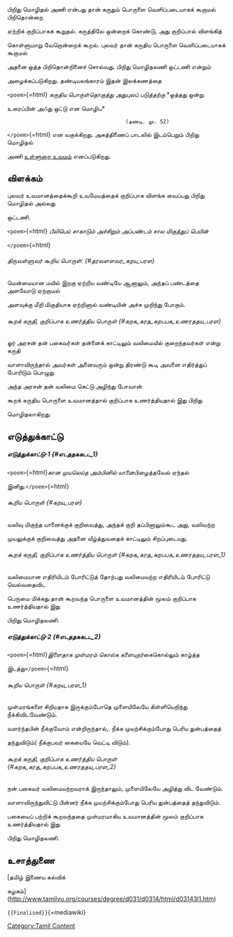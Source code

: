 பிறிது மொழிதல் அணி என்பது தான் கருதும் பொருளை வெளிப்படையாகக் கூறாமல் பிறிதொன்றை
ஏற்றிக் குறிப்பாகக் கூறுதல். கருத்திலே ஒன்றைக் கொண்டு, அது குறிப்பால் விளங்கித்
கொள்ளுமாறு வேறொன்றைக் கூறல். புலவர் தான் கருதிய பொருளை வெளிப்படையாகக் கூறாமல்
அதனை ஒத்த பிறிதொன்றினைச் சொல்வது. பிறிது மொழிதலணி ஒட்டணி என்றும்
அழைக்கப்படுகிறது. தண்டியலங்காரம் இதன் இலக்கணத்தை

`<poem>`{=html} *கருதிய பொருள்தொகுத்து அதுபுலப் படுத்தற்கு* *ஒத்தது ஒன்று
உரைப்பின் அஃது ஒட்டு என மொழிப*

`                                      (தண்டி. நூ. 52)`

`</poem>`{=html} என வகுக்கிறது. அகத்திணைப் பாடலில் இடம்பெறும் பிறிது மொழிதல்
அணி [உள்ளுறை உவமம்](உள்ளுறை_உவமம் "wikilink") எனப்படுகிறது.

## விளக்கம்

புலவர் உவமானத்தைக்கூறி உவமேயத்தைக் குறிப்பாக விளங்க வைப்பது பிறிது மொழிதல் அல்லது
ஒட்டணி.

`<poem>`{=html} *பீலிபெய் சாகாடும் அச்சிறும் அப்பண்டம்* *சால மிகுத்துப் பெயின்*
`</poem>`{=html}

###### திருவள்ளுவர் கூறிய பொருள்: {#தரவளளவர_கறய_பரள}

மென்மையான மயில் இறகு ஏற்றிய வண்டியே ஆனாலும், அந்தப் பண்டத்தை அளவோடு ஏற்றாமல்
அளவுக்கு மீறி மிகுதியாக ஏற்றினால் வண்டியின் அச்சு முறிந்து போகும்.

###### கூறக் கருதி, குறிப்பாக உணர்த்திய பொருள் {#கறக_கரத_கறபபக_உணரததய_பரள}

ஓர் அரசன் தன் பகைவர்கள் தன்னைக் காட்டிலும் வலிமையில் குறைந்தவர்கள் என்று கருதி
வாளாவிருந்தால் அவர்கள் அனைவரும் ஒன்று திரண்டு கூடி அவனை எதிர்த்துப் போரிடும் பொழுது
அந்த அரசன் தன் வலிமை கெட்டு அழிந்து போவான்.

கூறக் கருதிய பொருளை உவமானத்தால் குறிப்பாக உணர்த்தியதால் இது பிறிது
மொழிதலாகிறது.

## எடுத்துக்காட்டு

##### எடுத்துக்காட்டு-1 {#எடததககடட_1}

`<poem>`{=html}*கான முயலெய்த அம்பினில் யானை*பிழைத்தவேல் ஏந்தல்
இனிது.`</poem>`{=html}

###### கூறிய பொருள் {#கறய_பரள}

வலிவு மிகுந்த யானைக்குக் குறிவைத்து, அந்தக் குறி தப்பினாலும்கூட அது, வலிவற்ற
முயலுக்குக் குறிவைத்து அதனை வீழ்த்துவதைக் காட்டிலும் சிறப்புடையது.

###### கூறக் கருதி, குறிப்பாக உணர்த்திய பொருள் {#கறக_கரத_கறபபக_உணரததய_பரள_1}

வலிமையான எதிரியிடம் போரிட்டுத் தோற்பது வலிமையற்ற எதிரியிடம் போரிட்டு வெல்வதைவிட
பெருமை மிக்கது.தான் கூறவந்த பொருளை உவமானத்தின் மூலம் குறிப்பாக உணர்த்தியதால் இது
பிறிது மொழிதலணி.

##### எடுத்துக்காட்டு-2 {#எடததககடட_2}

`<poem>`{=html}*இளைதாக முள்மரம் கொல்க களையுநர்*கைகொல்லும் காழ்த்த
இடத்து`</poem>`{=html}

###### கூறிய பொருள் {#கறய_பரள_1}

முள்மரங்களை சிறியதாக இருக்கும்போதெ முளையிலேயே கிள்ளியெறிந்து நீக்கிவிடவேண்டும்.
வளர்ந்தபின் நீக்குவோம் என்றிருந்தால்,. நீக்க முயற்சிக்கும்போது பெரிய துன்பத்தைத்
தந்துவிடும்( நீக்குபவர் கையையே வெட்டி விடும்).

###### கூறக் கருதி, குறிப்பாக உணர்த்திய பொருள் {#கறக_கரத_கறபபக_உணரததய_பரள_2}

நன் பகைவர் வலிமையற்றவராக் இருந்தாலும், முளையிலேயே அழித்து விட வேண்டும்.
வாளாவிருந்துவிட்டு பின்னர் நீக்க முயற்சிக்கும்போது பெரிய துன்பத்தைத் தந்துவிடும்.
பகையைப் பற்றிக் கூறவந்ததை முள்மரமாகிய உவமானத்தின் மூலம் குறிப்பாக உணர்த்தியதால் இது
பிறிது மொழிதலணி.

## உசாத்துணை

[தமிழ் இணைய கல்விக்
கழகம்](http://www.tamilvu.org/courses/degree/d031/d0314/html/d03143l1.htm)
`{{Finalised}}`{=mediawiki}

[Category:Tamil Content](Category:Tamil_Content "wikilink")
